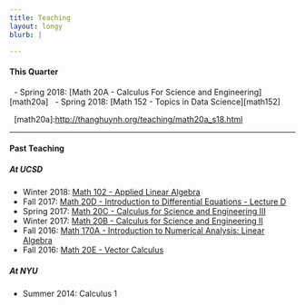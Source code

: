 ```yaml
---
title: Teaching
layout: longy
blurb: |

---
```


#### This Quarter

   - Spring 2018: [Math 20A - Calculus For Science and Engineering][math20a]
   - Spring 2018: [Math 152 - Topics in Data Science][math152]
   
   [math20a]:http://thanghuynh.org/teaching/math20a_s18.html 

-------

#### Past Teaching  

##### At UCSD

  - Winter 2018: [Math 102 - Applied Linear Algebra][math102]
  - Fall 2017: [Math 20D - Introduction to Differential Equations - Lecture D][math20D]   
  - Spring 2017: [Math 20C - Calculus for Science and Engineering III][math20C]
  - Winter 2017: [Math 20B - Calculus for Science and Engineering II][math20B]
  - Fall 2016: [Math 170A - Introduction to Numerical Analysis: Linear Algebra][math170a]
  - Fall 2016: [Math 20E - Vector Calculus][math20e]

   [math102]:http://thanghuynh.org/teaching/math102_w18.html
   [math20d]:http://thanghuynh.org/teaching/math20d_f17.html 
   [math20c]:http://thanghuynh.org/teaching/math20c_s17.html
   [math20b]:http://thanghuynh.org/teaching/math20b_s17.html 
   [math20e]:http://thanghuynh.org/teaching/math20e_f16.html 
   [math170a]:http://thanghuynh.org/teaching/math170a_f16.html

##### At NYU

  - Summer 2014: Calculus 1
